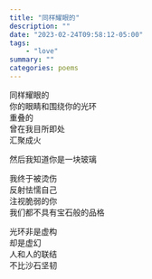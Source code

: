 ```yaml
---
title: "同样耀眼的"
description: ""
date: "2023-02-24T09:58:12-05:00"
tags: 
    - "love"
summary: ""
categories: poems
---
```

同样耀眼的\
你的眼睛和围绕你的光环\
重叠的\
曾在我目所即处\
汇聚成火

然后我知道你是一块玻璃

我终于被烫伤\
反射怯懦自己\
注视脆弱的你\
我们都不具有宝石般的品格

光环非是虚构\
却是虚幻\
人和人的联结\
不比沙石坚韧
